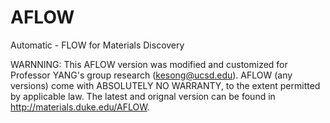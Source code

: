 # AFLOW
Automatic - FLOW for Materials Discovery 

WARNNING: This AFLOW version was modified and customized for Professor YANG's group research (kesong@ucsd.edu). 
AFLOW (any versions) come with ABSOLUTELY NO WARRANTY, to the extent permitted by applicable law.
The latest and orignal version can be found in http://materials.duke.edu/AFLOW.

